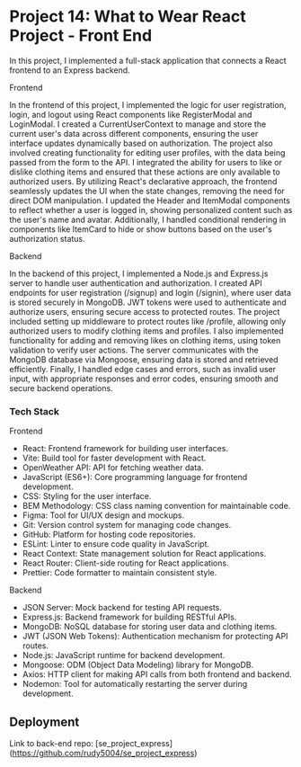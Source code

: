 # Project 14: What to Wear React Project - Front End

In this project, I implemented a full-stack application that connects a React frontend to an Express backend.

Frontend

In the frontend of this project, I implemented the logic for user registration, login, and logout using React components like RegisterModal and LoginModal. I created a CurrentUserContext to manage and store the current user's data across different components, ensuring the user interface updates dynamically based on authorization. The project also involved creating functionality for editing user profiles, with the data being passed from the form to the API. I integrated the ability for users to like or dislike clothing items and ensured that these actions are only available to authorized users. By utilizing React's declarative approach, the frontend seamlessly updates the UI when the state changes, removing the need for direct DOM manipulation. I updated the Header and ItemModal components to reflect whether a user is logged in, showing personalized content such as the user's name and avatar. Additionally, I handled conditional rendering in components like ItemCard to hide or show buttons based on the user's authorization status.

Backend

In the backend of this project, I implemented a Node.js and Express.js server to handle user authentication and authorization. I created API endpoints for user registration (/signup) and login (/signin), where user data is stored securely in MongoDB. JWT tokens were used to authenticate and authorize users, ensuring secure access to protected routes. The project included setting up middleware to protect routes like /profile, allowing only authorized users to modify clothing items and profiles. I also implemented functionality for adding and removing likes on clothing items, using token validation to verify user actions. The server communicates with the MongoDB database via Mongoose, ensuring data is stored and retrieved efficiently. Finally, I handled edge cases and errors, such as invalid user input, with appropriate responses and error codes, ensuring smooth and secure backend operations.

### Tech Stack

Frontend

- React: Frontend framework for building user interfaces.
- Vite: Build tool for faster development with React.
- OpenWeather API: API for fetching weather data.
- JavaScript (ES6+): Core programming language for frontend development.
- CSS: Styling for the user interface.
- BEM Methodology: CSS class naming convention for maintainable code.
- Figma: Tool for UI/UX design and mockups.
- Git: Version control system for managing code changes.
- GitHub: Platform for hosting code repositories.
- ESLint: Linter to ensure code quality in JavaScript.
- React Context: State management solution for React applications.
- React Router: Client-side routing for React applications.
- Prettier: Code formatter to maintain consistent style.

Backend

- JSON Server: Mock backend for testing API requests.
- Express.js: Backend framework for building RESTful APIs.
- MongoDB: NoSQL database for storing user data and clothing items.
- JWT (JSON Web Tokens): Authentication mechanism for protecting API routes.
- Node.js: JavaScript runtime for backend development.
- Mongoose: ODM (Object Data Modeling) library for MongoDB.
- Axios: HTTP client for making API calls from both frontend and backend.
- Nodemon: Tool for automatically restarting the server during development.

## Deployment

Link to back-end repo: [se_project_express] (https://github.com/rudy5004/se_project_express)

